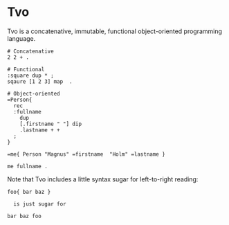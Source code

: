 # Tvo

Tvo is a concatenative, immutable, functional object-oriented
programming language.

```
# Concatenative
2 2 + .

# Functional
:square dup * ;
sqaure [1 2 3] map  .

# Object-oriented
=Person{
  rec
  :fullname
    dup
    [.firstname " "] dip
    .lastname + +
  ;
}

=me{ Person "Magnus" =firstname  "Holm" =lastname }

me fullname .

```

Note that Tvo includes a little syntax sugar for left-to-right reading:

```
foo{ bar baz }

  is just sugar for

bar baz foo
```

